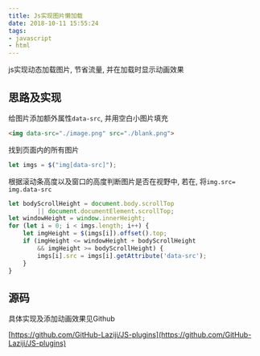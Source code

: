 ```yaml
---
title: Js实现图片懒加载
date: 2018-10-11 15:55:24
tags: 
- javascript
- html
---
```


js实现动态加载图片, 节省流量, 并在加载时显示动画效果
## 思路及实现
给图片添加额外属性`data-src`, 并用空白小图片填充
```html
<img data-src="./image.png" src="./blank.png">
```
找到页面内的所有图片
```javascript
let imgs = $("img[data-src]");
```
根据滚动条高度以及窗口的高度判断图片是否在视野中, 若在, 将`img.src= img.data-src`
```javascript
let bodyScrollHeight = document.body.scrollTop 
        || document.documentElement.scrollTop;
let windowHeight = window.innerHeight;
for (let i = 0; i < imgs.length; i++) {
    let imgHeight = $(imgs[i]).offset().top;
    if (imgHeight <= windowHeight + bodyScrollHeight 
        && imgHeight >= bodyScrollHeight) {
        imgs[i].src = imgs[i].getAttribute('data-src');
    }
}
```

## 源码
具体实现及添加动画效果见Github

[https://github.com/GitHub-Laziji/JS-plugins](https://github.com/GitHub-Laziji/JS-plugins)

